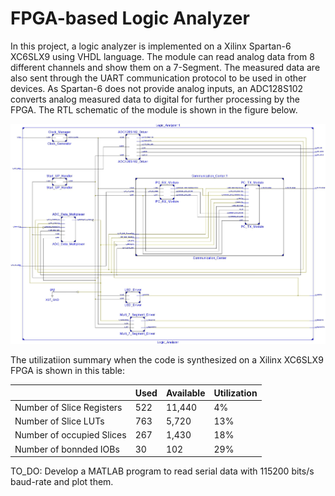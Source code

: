 # FPGA-based Logic Analyzer
In this project, a logic analyzer is implemented on a Xilinx Spartan-6 XC6SLX9 using VHDL language. The module can read analog data from 8 different channels and show them on a 7-Segment. The measured data are also sent through the UART communication protocol to be used in other devices. As Spartan-6 does not provide analog inputs, an ADC128S102 converts analog measured data to digital for further processing by the FPGA.
The RTL schematic of the module is shown in the figure below.

![RTL Schematic](rtl-schematic.jpg)

The utilizatiion summary when the code is synthesized on a Xilinx XC6SLX9 FPGA is shown in this table:

| |Used|Available|Utilization|
|--|--|--|--|
Number of Slice Registers|522|11,440|4%|
Number of Slice LUTs|763|5,720|13%|
Number of occupied Slices|267|1,430|18%|
Number of bonnded IOBs|30|102|29%

TO_DO: Develop a MATLAB program to read serial data with 115200 bits/s baud-rate and plot them.